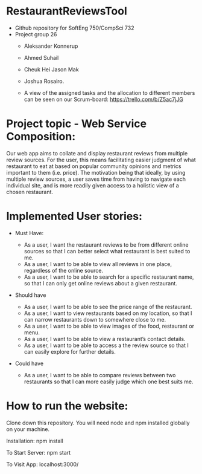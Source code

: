 # RestaurantReviewsTool

- Github repository for SoftEng 750/CompSci 732 
- Project group 26 
    - Aleksander Konnerup 
    - Ahmed Suhail 
    - Cheuk Hei Jason Mak
    - Joshua Rosairo.
  
  - A view of the assigned tasks and the allocation to different members can be seen on our Scrum-board: https://trello.com/b/Z5ac7jJG

# Project topic - Web Service Composition:
Our web app aims to collate and display restaurant reviews from multiple review sources. For the user, this means facilitating easier judgment of what restaurant to eat at based on popular community opinions and metrics important to them (i.e. price). The motivation being that ideally, by using multiple review sources, a user saves time from having to navigate each individual site, and is more readily given access to a holistic view of a chosen restaurant.

# Implemented User stories:
- Must Have:
    - As a user, I want the restaurant reviews to be from different online sources so that I can better select what restaurant is best        suited to me.
    - As a user, I want to be able to view all reviews in one place, regardless of the online source.
    - As a user, I want to be able to search for a specific restaurant name, so that I can only get online reviews about a given              restaurant. 

- Should have
   - As a user, I want to be able to see the price range of the restaurant.
   - As a user, I want to view restaurants based on my location, so that I can narrow restaurants down to somewhere close to me.
   - As a user, I want to be able to view images of the food, restaurant or menu.
   - As a user, I want to be able to view a restaurant’s contact details.
   - As a user, I want to be able to access a the review source so that I can easily explore for further details.

- Could have
  - As a user, I want to be able to compare reviews between two restaurants so that I can more easily judge which one best suits me. 

# How to run the website:

Clone down this repository. You will need node and npm installed globally on your machine.

Installation:
npm install

To Start Server:
npm start

To Visit App:
localhost:3000/
